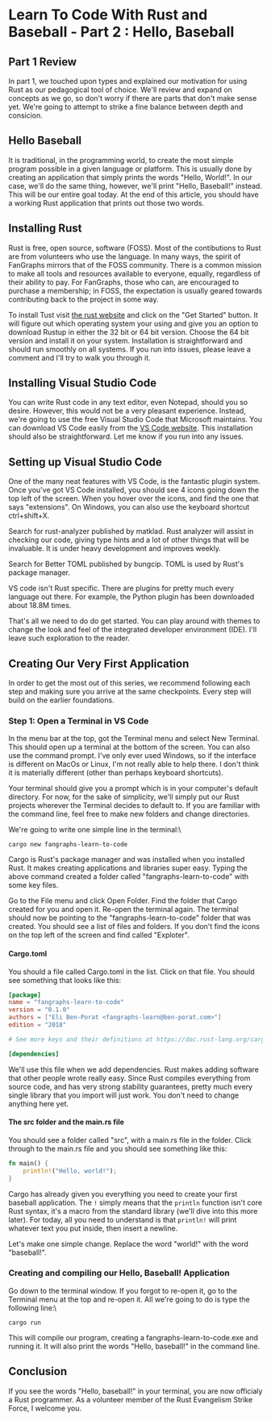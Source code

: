 # Learn To Code With Rust and Baseball - Part 2 : Hello, Baseball

## Part 1 Review

In part 1, we touched upon types and explained our motivation for using Rust as our pedagogical tool of choice. We'll review and expand on concepts as we go, so don't worry if there are parts that don't make sense yet. We're going to attempt to strike a fine balance between depth and consicion.

## Hello Baseball

It is traditional, in the programming world, to create the most simple program possible in a given language or platform. This is usually done by creating an application that simply prints the words "Hello, World!". In our case, we'll do the same thing, however, we'll print "Hello, Baseball!" instead. This will be our entire goal today. At the end of this article, you should have a working Rust application that prints out those two words.

## Installing Rust

Rust is free, open source, software (FOSS). Most of the contibutions to Rust are from volunteers who use the language. In many ways, the spirit of FanGraphs mirrors that of the FOSS community. There is a common mission to make all tools and resources available to everyone, equally, regardless of their ability to pay. For FanGraphs, those who can, are encouraged to purchase a membership; in FOSS, the expectation is usually geared towards contributing back to the project in some way.

To install Tust visit [the rust website](https://www.rust-lang.org/) and click on the "Get Started" button. It will figure out which operating system your using and give you an option to download Rustup in either the 32 bit or 64 bit version. Choose the 64 bit version and install it on your system. Installation is straightforward and should run smoothly on all systems. If you run into issues, please leave a comment and I'll try to walk you through it.

## Installing Visual Studio Code

You can write Rust code in any text editor, even Notepad, should you so desire. However, this would not be a very pleasant experience. Instead, we're going to use the free Visual Studio Code that Microsoft maintains. You can download VS Code easily from the [VS Code website](https://code.visualstudio.com/). This installation should also be straightforward. Let me know if you run into any issues.

## Setting up Visual Studio Code

One of the many neat features with VS Code, is the fantastic plugin system. Once you've got VS Code installed, you should see 4 icons going down the top left of the screen. When you hover over the icons, and find the one that says "extensions". On Windows, you can also use the keyboard shortcut ctrl+shift+X.

Search for rust-analyzer published by matklad. Rust analyzer will assist in checking our code, giving type hints and a lot of other things that will be invaluable. It is under heavy development and improves weekly.

Search for Better TOML published by bungcip. TOML is used by Rust's package manager.

VS code isn't Rust specific. There are plugins for pretty much every language out there. For example, the Python plugin has been downloaded about 18.8M times.

That's all we need to do do get started. You can play around with themes to change the look and feel of the integrated developer environment (IDE). I'll leave such exploration to the reader.

## Creating Our Very First Application

In order to get the most out of this series, we recommend following each step and making sure you arrive at the same checkpoints. Every step will build on the earlier foundations.

### Step 1: Open a Terminal in VS Code

In the menu bar at the top, got the Terminal menu and select New Terminal. This should open up a terminal at the bottom of the screen. You can also use the command prompt. I've only ever used Windows, so if the interface is different on MacOs or Linux, I'm not really able to help there. I don't think it is materially different (other than perhaps keyboard shortcuts).

Your terminal should give you a prompt which is in your computer's default directory. For now, for the sake of simplicity, we'll simply put our Rust projects wherever the Terminal decides to default to. If you are familiar with the command line, feel free to make new folders and change directories.

We're going to write one simple line in the terminal:\

```cargo new fangraphs-learn-to-code```

Cargo is Rust's package manager and was installed when you installed Rust. It makes creating applications and libraries super easy. Typing the above command created a folder called "fangraphs-learn-to-code" with some key files.

Go to the File menu and click Open Folder. Find the folder that Cargo created for you and open it. Re-open the terminal again. The terminal should now be pointing to the "fangraphs-learn-to-code" folder that was created. You should see a list of files and folders. If you don't find the icons on the top left of the screen and find called "Exploter".

#### Cargo.toml

You should a file called Cargo.toml in the list. Click on that file. You should see something that looks like this:

```toml
[package]
name = "fangraphs-learn-to-code"
version = "0.1.0"
authors = ["Eli Ben-Porat <fangraphs-learn@ben-porat.com>"]
edition = "2018"

# See more keys and their definitions at https://doc.rust-lang.org/cargo/reference/manifest.html

[dependencies]
```

We'll use this file when we add dependencies. Rust makes adding software that other people wrote really easy. Since Rust compiles everything from source code, and has very strong stability guarantees, pretty much every single library that you import will just work. You don't need to change anything here yet.

#### The src folder and the main.rs file

You should see a folder called "src", with a main.rs file in the folder. Click through to the main.rs file and you should see something like this:

```rust
fn main() {
    println!("Hello, world!");
}
```

Cargo has already given you everything you need to create your first baseball application. The ```!``` simply means that the ```println``` function isn't core Rust syntax, it's a macro from the standard library (we'll dive into this more later). For today, all you need to understand is that ```println!``` will print whatever text you put inside, then insert a newline.

Let's make one simple change. Replace the word "world!" with the word "baseball!".

### Creating and compiling our Hello, Baseball! Application

Go down to the terminal window. If you forgot to re-open it, go to the Terminal menu at the top and re-open it. All we're going to do is type the following line:\

```cargo run```

This will compile our program, creating a fangraphs-learn-to-code.exe and running it. It will also print the words "Hello, baseball!" in the command line.

## Conclusion

If you see the words "Hello, baseball!" in your terminal, you are now officialy a Rust programmer. As a volunteer member of the Rust Evangelism Strike Force, I welcome you.
